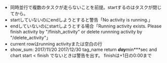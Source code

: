 - 同時並行で複数のタスクが走らないことを前提。startするのはタスクが閉じてから。
- startしていないのにendしようとすると警告「No activity is running.」
- endしていないのにstartしようとする場合「Running activity exists. Please finish activity by "/finish_activity" or delete runnning activity by "/delete_activity"」
- current rowはrunning activityまたは空白の行
- show_sum: 2017/11/20 2017/12/30 tag_name
  return ***day***min***sec
         and chart
  start < finish でないときは警告を出す。
  finishは+1日の0:00まで
